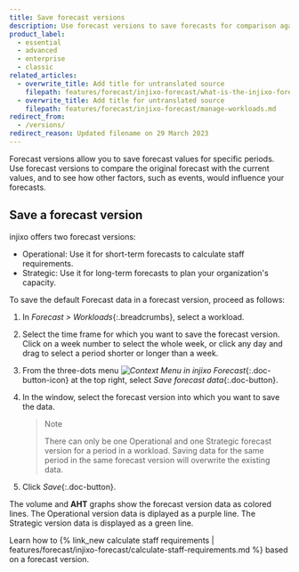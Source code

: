 ```yaml
---
title: Save forecast versions
description: Use forecast versions to save forecasts for comparison against actual volume for short and long-term forecasting.
product_label:
  - essential
  - advanced
  - enterprise
  - classic
related_articles:
  - overwrite_title: Add title for untranslated source
    filepath: features/forecast/injixo-forecast/what-is-the-injixo-forecast.md
  - overwrite_title: Add title for untranslated source
    filepath: features/forecast/injixo-forecast/manage-workloads.md
redirect_from:
  - /versions/
redirect_reason: Updated filename on 29 March 2023
---
```


Forecast versions allow you to save forecast values for specific periods. Use forecast versions to compare the original forecast with the current values, and to see how other factors, such as events, would influence your forecasts.

## Save a forecast version

injixo offers two forecast versions:

- Operational: Use it for short-term forecasts to calculate staff requirements.
- Strategic: Use it for long-term forecasts to plan your organization's capacity.

To save the default Forecast data in a forecast version, proceed as follows:

1. In _Forecast > Workloads_{:.breadcrumbs}, select a workload.
2. Select the time frame for which you want to save the forecast version. Click on a week number to select the whole week, or click any day and drag to select a period shorter or longer than a week.
3. From the three-dots menu _![Context Menu in injixo Forecast](/assets/img/common/forecast/context-menu.svg)_{:.doc-button-icon} at the top right, select _Save forecast data_{:.doc-button}.
4. In the window, select the forecast version into which you want to save the data.
   > Note
   >
   > There can only be one Operational and one Strategic forecast version for a period in a workload. Saving data for the same period in the same forecast version will overwrite the existing data.

5. Click _Save_{:.doc-button}.
 
The volume and **AHT** graphs show the forecast version data as colored lines. The Operational version data is diplayed as a purple line. The Strategic version data is displayed as a green line.

Learn how to {% link_new calculate staff requirements | features/forecast/injixo-forecast/calculate-staff-requirements.md %} based on a forecast version.
